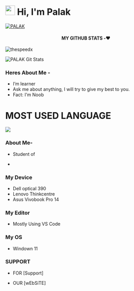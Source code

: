 

# <img src="https://raw.githubusercontent.com/MartinHeinz/MartinHeinz/master/wave.gif" width="30px"> Hi, I'm Palak

   [![PALAK](https://github-stats-alpha.vercel.app/api?username=palaksinhaind "PALAK")](https://github-stats-alpha.vercel.app/api?username=PALAK "PALAK")

 
<h4 align="center"><b>MY GITHUB STATS -❤️</b></h4>
 
<a>
  <img align="center" src="https://github-readme-streak-stats.herokuapp.com/?user=palaksinhaind&theme=black-ice" alt="thespeedx" />
</a>

![PALAK Git Stats](https://github-readme-stats.vercel.app/api?username=palaksinhaind&include_all_commits=true&count_private=true&theme=blue-green)



### Heres About Me -

- I’m learner
- Ask me about anything, I will try to give my best to you.
- Fact: I'm Noob

# MOST USED LANGUAGE

<p>
  <img align="center"
    src="https://github-readme-stats.vercel.app/api/top-langs/?username=palaksinhaind&langs_count=8&theme=onedark" />
</p>

### About Me-

- Student of 

-

### My Device

- Dell optical 390 
- Lenovo Thinkcentre
- Asus Vivobook Pro 14

### My Editor
- Mostly Using VS Code 

### My OS 
- Windown 11

### SUPPORT

- FOR [Support]


- OUR [wEbSiTE]
